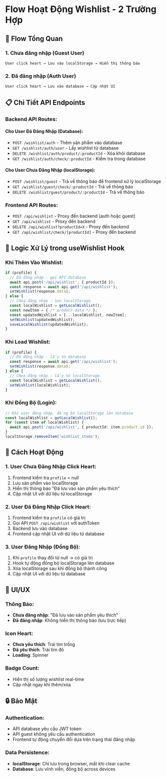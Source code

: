 # Flow Hoạt Động Wishlist - 2 Trường Hợp

## 🔄 Flow Tổng Quan

### 1. **Chưa đăng nhập (Guest User)**
```
User click heart → Lưu vào localStorage → Hiển thị thông báo
```

### 2. **Đã đăng nhập (Auth User)**
```
User click heart → Lưu vào database → Cập nhật UI
```

## 📋 Chi Tiết API Endpoints

### Backend API Routes:

#### Cho User Đã Đăng Nhập (Database):
- `POST /wishlist/auth` - Thêm sản phẩm vào database
- `GET /wishlist/auth/user` - Lấy wishlist từ database
- `DELETE /wishlist/auth/product/:productId` - Xóa khỏi database
- `GET /wishlist/auth/check/:productId` - Kiểm tra trong database

#### Cho User Chưa Đăng Nhập (localStorage):
- `POST /wishlist/guest` - Trả về thông báo để frontend xử lý localStorage
- `GET /wishlist/guest/check/:productId` - Trả về thông báo
- `DELETE /wishlist/guest/product/:productId` - Trả về thông báo

### Frontend API Routes:
- `POST /api/wishlist` - Proxy đến backend (auth hoặc guest)
- `GET /api/wishlist` - Proxy đến backend
- `DELETE /api/wishlist?productId=X` - Proxy đến backend
- `GET /api/wishlist/check/[productId]` - Proxy đến backend

## 🎯 Logic Xử Lý trong useWishlist Hook

### Khi Thêm Vào Wishlist:
```typescript
if (profile) {
  // Đã đăng nhập - gọi API database
  await api.post('/api/wishlist', { productId });
  const response = await api.get('/api/wishlist');
  setWishlist(response.data);
} else {
  // Chưa đăng nhập - lưu localStorage
  const localWishlist = getLocalWishlist();
  const newItem = { /* product data */ };
  const updatedWishlist = [...localWishlist, newItem];
  setWishlist(updatedWishlist);
  saveLocalWishlist(updatedWishlist);
}
```

### Khi Load Wishlist:
```typescript
if (profile) {
  // Đã đăng nhập - lấy từ database
  const response = await api.get('/api/wishlist');
  setWishlist(response.data);
} else {
  // Chưa đăng nhập - lấy từ localStorage
  const localWishlist = getLocalWishlist();
  setWishlist(localWishlist);
}
```

### Khi Đồng Bộ (Login):
```typescript
// Khi user đăng nhập, đồng bộ localStorage lên database
const localWishlist = getLocalWishlist();
for (const item of localWishlist) {
  await api.post('/api/wishlist', { productId: item.product.id });
}
localStorage.removeItem('wishlist_items');
```

## 🔧 Cách Hoạt Động

### 1. **User Chưa Đăng Nhập Click Heart:**
1. Frontend kiểm tra `profile` = null
2. Lưu sản phẩm vào localStorage
3. Hiển thị thông báo "Đã lưu vào sản phẩm yêu thích"
4. Cập nhật UI với dữ liệu từ localStorage

### 2. **User Đã Đăng Nhập Click Heart:**
1. Frontend kiểm tra `profile` có giá trị
2. Gọi API `POST /api/wishlist` với authToken
3. Backend lưu vào database
4. Frontend cập nhật UI với dữ liệu từ database

### 3. **User Đăng Nhập (Đồng Bộ):**
1. Khi `profile` thay đổi từ null → có giá trị
2. Hook tự động đồng bộ localStorage lên database
3. Xóa localStorage sau khi đồng bộ thành công
4. Cập nhật UI với dữ liệu từ database

## 🎨 UI/UX

### Thông Báo:
- **Chưa đăng nhập**: "Đã lưu vào sản phẩm yêu thích"
- **Đã đăng nhập**: Không hiển thị thông báo (lưu trực tiếp)

### Icon Heart:
- **Chưa yêu thích**: Trái tim trống
- **Đã yêu thích**: Trái tim đỏ
- **Loading**: Spinner

### Badge Count:
- Hiển thị số lượng wishlist real-time
- Cập nhật ngay khi thêm/xóa

## 🔒 Bảo Mật

### Authentication:
- API database yêu cầu JWT token
- API guest không yêu cầu authentication
- Frontend tự động chuyển đổi dựa trên trạng thái đăng nhập

### Data Persistence:
- **localStorage**: Chỉ lưu trong browser, mất khi clear cache
- **Database**: Lưu vĩnh viễn, đồng bộ across devices
